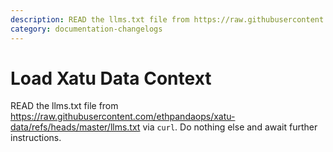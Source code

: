 ```yaml
---
description: READ the llms.txt file from https://raw.githubusercontent.com/ethpandaops/xatu-data/refs/heads/master/llms.txt via `curl`. Do nothing else and await further instructions.
category: documentation-changelogs
---
```


# Load Xatu Data Context
READ the llms.txt file from https://raw.githubusercontent.com/ethpandaops/xatu-data/refs/heads/master/llms.txt via `curl`. Do nothing else and await further instructions.